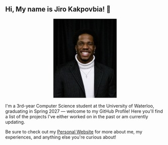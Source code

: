 ## Hi, My name is Jiro Kakpovbia! 👋

<!--
**JiroKakpovbia/JiroKakpovbia** is a ✨ _special_ ✨ repository because its `README.md` (this file) appears on your GitHub profile.

Here are some ideas to get you started:

- 🔭 I’m currently working on ...
- 🌱 I’m currently learning ...
- 👯 I’m looking to collaborate on ...
- 🤔 I’m looking for help with ...
- 💬 Ask me about ...
- 📫 How to reach me: ...
- 😄 Pronouns: he/him
- ⚡ Fun fact: ...
-->

<div align="center">
  <img src="Headshot.jpg" alt="My Headshot" width="200">
  <br>
</div>

I'm a 3rd-year Computer Science student at the University of Waterloo, graduating in Spring 2027 — welcome to my GitHub Profile! Here you'll find a list of the projects I've either worked on in the past or am currently updating.

Be sure to check out my [Personal Website](https://jirokakpovbia.ca) for more about me, my experiences, and anything else you're curious about!
